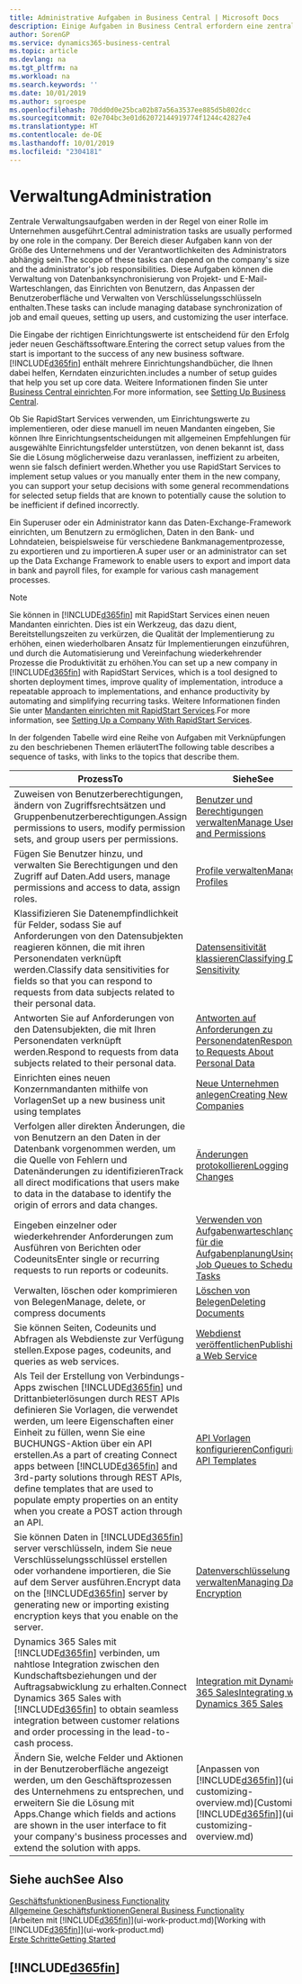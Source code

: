 ```yaml
---
title: Administrative Aufgaben in Business Central | Microsoft Docs
description: Einige Aufgaben in Business Central erfordern eine zentrale Administration und Einrichtung. Erfahren, welche das sind und was zu tun ist.
author: SorenGP
ms.service: dynamics365-business-central
ms.topic: article
ms.devlang: na
ms.tgt_pltfrm: na
ms.workload: na
ms.search.keywords: ''
ms.date: 10/01/2019
ms.author: sgroespe
ms.openlocfilehash: 70dd0d0e25bca02b87a56a3537ee885d5b802dcc
ms.sourcegitcommit: 02e704bc3e01d62072144919774f1244c42827e4
ms.translationtype: HT
ms.contentlocale: de-DE
ms.lasthandoff: 10/01/2019
ms.locfileid: "2304181"
---
```

# <a name="administration"></a><span data-ttu-id="5cb19-104">Verwaltung</span><span class="sxs-lookup"><span data-stu-id="5cb19-104">Administration</span></span>
<span data-ttu-id="5cb19-105">Zentrale Verwaltungsaufgaben werden in der Regel von einer Rolle im Unternehmen ausgeführt.</span><span class="sxs-lookup"><span data-stu-id="5cb19-105">Central administration tasks are usually performed by one role in the company.</span></span> <span data-ttu-id="5cb19-106">Der Bereich dieser Aufgaben kann von der Größe des Unternehmens und der Verantwortlichkeiten des Administrators abhängig sein.</span><span class="sxs-lookup"><span data-stu-id="5cb19-106">The scope of these tasks can depend on the company's size and the administrator's job responsibilities.</span></span> <span data-ttu-id="5cb19-107">Diese Aufgaben können die Verwaltung von Datenbanksynchronisierung von Projekt- und E-Mail-Warteschlangen, das Einrichten von Benutzern, das Anpassen der Benutzeroberfläche und Verwalten von Verschlüsselungsschlüsseln enthalten.</span><span class="sxs-lookup"><span data-stu-id="5cb19-107">These tasks can include managing database synchronization of job and email queues, setting up users, and customizing the user interface.</span></span>  

<span data-ttu-id="5cb19-108">Die Eingabe der richtigen Einrichtungswerte ist entscheidend für den Erfolg jeder neuen Geschäftssoftware.</span><span class="sxs-lookup"><span data-stu-id="5cb19-108">Entering the correct setup values from the start is important to the success of any new business software.</span></span> [!INCLUDE[d365fin](includes/d365fin_md.md)] <span data-ttu-id="5cb19-109">enthält mehrere Einrichtungshandbücher, die Ihnen dabei helfen, Kerndaten einzurichten.</span><span class="sxs-lookup"><span data-stu-id="5cb19-109">includes a number of setup guides that help you set up core data.</span></span> <span data-ttu-id="5cb19-110">Weitere Informationen finden Sie unter [Business Central einrichten](setup.md).</span><span class="sxs-lookup"><span data-stu-id="5cb19-110">For more information, see [Setting Up Business Central](setup.md).</span></span>

<span data-ttu-id="5cb19-111">Ob Sie RapidStart Services verwenden, um Einrichtungswerte zu implementieren, oder diese manuell im neuen Mandanten eingeben, Sie können Ihre Einrichtungsentscheidungen mit allgemeinen Empfehlungen für ausgewählte Einrichtungsfelder unterstützen, von denen bekannt ist, dass Sie die Lösung möglicherweise dazu veranlassen, ineffizient zu arbeiten, wenn sie falsch definiert werden.</span><span class="sxs-lookup"><span data-stu-id="5cb19-111">Whether you use RapidStart Services to implement setup values or you manually enter them in the new company, you can support your setup decisions with some general recommendations for selected setup fields that are known to potentially cause the solution to be inefficient if defined incorrectly.</span></span>  

<span data-ttu-id="5cb19-112">Ein Superuser oder ein Administrator kann das Daten-Exchange-Framework einrichten, um Benutzern zu ermöglichen, Daten in den Bank- und Lohndateien, beispielsweise für verschiedene Bankmanagementprozesse, zu exportieren und zu importieren.</span><span class="sxs-lookup"><span data-stu-id="5cb19-112">A super user or an administrator can set up the Data Exchange Framework to enable users to export and import data in bank and payroll files, for example for various cash management processes.</span></span>

> [!NOTE]
> <span data-ttu-id="5cb19-113">Sie können in [!INCLUDE[d365fin](includes/d365fin_md.md)] mit RapidStart Services einen neuen Mandanten einrichten. Dies ist ein Werkzeug, das dazu dient, Bereitstellungszeiten zu verkürzen, die Qualität der Implementierung zu erhöhen, einen wiederholbaren Ansatz für Implementierungen einzuführen, und durch die Automatisierung und Vereinfachung wiederkehrender Prozesse die Produktivität zu erhöhen.</span><span class="sxs-lookup"><span data-stu-id="5cb19-113">You can set up a new company in [!INCLUDE[d365fin](includes/d365fin_md.md)] with RapidStart Services, which is a tool designed to shorten deployment times, improve quality of implementation, introduce a repeatable approach to implementations, and enhance productivity by automating and simplifying recurring tasks.</span></span> <span data-ttu-id="5cb19-114">Weitere Informationen finden Sie unter [Mandanten einrichten mit RapidStart Services](admin-set-up-a-company-with-rapidstart.md).</span><span class="sxs-lookup"><span data-stu-id="5cb19-114">For more information, see [Setting Up a Company With RapidStart Services](admin-set-up-a-company-with-rapidstart.md).</span></span>

<span data-ttu-id="5cb19-115">In der folgenden Tabelle wird eine Reihe von Aufgaben mit Verknüpfungen zu den beschriebenen Themen erläutert</span><span class="sxs-lookup"><span data-stu-id="5cb19-115">The following table describes a sequence of tasks, with links to the topics that describe them.</span></span>   

|<span data-ttu-id="5cb19-116">**Prozess**</span><span class="sxs-lookup"><span data-stu-id="5cb19-116">**To**</span></span>|<span data-ttu-id="5cb19-117">**Siehe**</span><span class="sxs-lookup"><span data-stu-id="5cb19-117">**See**</span></span>|  
|------------|-------------|  
|<span data-ttu-id="5cb19-118">Zuweisen von Benutzerberechtigungen, ändern von Zugriffsrechtsätzen und Gruppenbenutzerberechtigungen.</span><span class="sxs-lookup"><span data-stu-id="5cb19-118">Assign permissions to users, modify permission sets, and group users per permissions.</span></span>|[<span data-ttu-id="5cb19-119">Benutzer und Berechtigungen verwalten</span><span class="sxs-lookup"><span data-stu-id="5cb19-119">Manage Users and Permissions</span></span>](ui-how-users-permissions.md)|
|<span data-ttu-id="5cb19-120">Fügen Sie Benutzer hinzu, und verwalten Sie Berechtigungen und den Zugriff auf Daten.</span><span class="sxs-lookup"><span data-stu-id="5cb19-120">Add users, manage permissions and access to data, assign roles.</span></span>|[<span data-ttu-id="5cb19-121">Profile verwalten</span><span class="sxs-lookup"><span data-stu-id="5cb19-121">Manage Profiles</span></span>](admin-users-profiles-roles.md)|
|<span data-ttu-id="5cb19-122">Klassifizieren Sie Datenempfindlichkeit für Felder, sodass Sie auf Anforderungen von den Datensubjekten reagieren können, die mit ihren Personendaten verknüpft werden.</span><span class="sxs-lookup"><span data-stu-id="5cb19-122">Classify data sensitivities for fields so that you can respond to requests from data subjects related to their personal data.</span></span>|[<span data-ttu-id="5cb19-123">Datensensitivität klassieren</span><span class="sxs-lookup"><span data-stu-id="5cb19-123">Classifying Data Sensitivity</span></span>](admin-classifying-data-sensitivity.md)|
|<span data-ttu-id="5cb19-124">Antworten Sie auf Anforderungen von den Datensubjekten, die mit Ihren Personendaten verknüpft werden.</span><span class="sxs-lookup"><span data-stu-id="5cb19-124">Respond to requests from data subjects related to their personal data.</span></span>|[<span data-ttu-id="5cb19-125">Antworten auf Anforderungen zu Personendaten</span><span class="sxs-lookup"><span data-stu-id="5cb19-125">Responding to Requests About Personal Data</span></span>](admin-responding-to-requests-about-personal-data.md)|
|<span data-ttu-id="5cb19-126">Einrichten eines neuen Konzernmandanten mithilfe von Vorlagen</span><span class="sxs-lookup"><span data-stu-id="5cb19-126">Set up a new business unit using templates</span></span>|[<span data-ttu-id="5cb19-127">Neue Unternehmen anlegen</span><span class="sxs-lookup"><span data-stu-id="5cb19-127">Creating New Companies</span></span>](about-new-company.md)|
|<span data-ttu-id="5cb19-128">Verfolgen aller direkten Änderungen, die von Benutzern an den Daten in der Datenbank vorgenommen werden, um die Quelle von Fehlern und Datenänderungen zu identifizieren</span><span class="sxs-lookup"><span data-stu-id="5cb19-128">Track all direct modifications that users make to data in the database to identify the origin of errors and data changes.</span></span>|[<span data-ttu-id="5cb19-129">Änderungen protokollieren</span><span class="sxs-lookup"><span data-stu-id="5cb19-129">Logging Changes</span></span>](across-log-changes.md)|  
|<span data-ttu-id="5cb19-130">Eingeben einzelner oder wiederkehrender Anforderungen zum Ausführen von Berichten oder Codeunits</span><span class="sxs-lookup"><span data-stu-id="5cb19-130">Enter single or recurring requests to run reports or codeunits.</span></span>|[<span data-ttu-id="5cb19-131">Verwenden von Aufgabenwarteschlangen für die Aufgabenplanung</span><span class="sxs-lookup"><span data-stu-id="5cb19-131">Using Job Queues to Schedule Tasks</span></span>](admin-job-queues-schedule-tasks.md)|  
|<span data-ttu-id="5cb19-132">Verwalten, löschen oder komprimieren von Belegen</span><span class="sxs-lookup"><span data-stu-id="5cb19-132">Manage, delete, or compress documents</span></span>|[<span data-ttu-id="5cb19-133">Löschen von Belegen</span><span class="sxs-lookup"><span data-stu-id="5cb19-133">Deleting Documents</span></span>](admin-manage-documents.md)|  
|<span data-ttu-id="5cb19-134">Sie können Seiten, Codeunits und Abfragen als Webdienste zur Verfügung stellen.</span><span class="sxs-lookup"><span data-stu-id="5cb19-134">Expose pages, codeunits, and queries as web services.</span></span>|[<span data-ttu-id="5cb19-135">Webdienst veröffentlichen</span><span class="sxs-lookup"><span data-stu-id="5cb19-135">Publishing a Web Service</span></span>](across-how-publish-web-service.md)|
|<span data-ttu-id="5cb19-136">Als Teil der Erstellung von Verbindungs-Apps zwischen [!INCLUDE[d365fin](includes/d365fin_md.md)] und Drittanbieterlösungen durch REST APIs definieren Sie Vorlagen, die verwendet werden, um leere Eigenschaften einer Einheit zu füllen, wenn Sie eine BUCHUNGS-Aktion über ein API erstellen.</span><span class="sxs-lookup"><span data-stu-id="5cb19-136">As a part of creating Connect apps between [!INCLUDE[d365fin](includes/d365fin_md.md)] and 3rd-party solutions through REST APIs, define templates that are used to populate empty properties on an entity when you create a POST action through an API.</span></span>|[<span data-ttu-id="5cb19-137">API Vorlagen konfigurieren</span><span class="sxs-lookup"><span data-stu-id="5cb19-137">Configuring API Templates</span></span>](admin-configuring-api-template.md)|
|<span data-ttu-id="5cb19-138">Sie können Daten in [!INCLUDE[d365fin](includes/d365fin_md.md)] server verschlüsseln, indem Sie neue Verschlüsselungsschlüssel erstellen oder vorhandene importieren, die Sie auf dem Server ausführen.</span><span class="sxs-lookup"><span data-stu-id="5cb19-138">Encrypt data on the [!INCLUDE[d365fin](includes/d365fin_md.md)] server by generating new or importing existing encryption keys that you enable on the server.</span></span>|[<span data-ttu-id="5cb19-139">Datenverschlüsselung verwalten</span><span class="sxs-lookup"><span data-stu-id="5cb19-139">Managing Data Encryption</span></span>](admin-manage-data-encryption.md)|
|<span data-ttu-id="5cb19-140">Dynamics 365 Sales mit [!INCLUDE[d365fin](includes/d365fin_md.md)] verbinden, um nahtlose Integration zwischen den Kundschaftsbeziehungen und der Auftragsabwicklung zu erhalten.</span><span class="sxs-lookup"><span data-stu-id="5cb19-140">Connect Dynamics 365 Sales with [!INCLUDE[d365fin](includes/d365fin_md.md)] to obtain seamless integration between customer relations and order processing in the lead-to-cash process.</span></span>|[<span data-ttu-id="5cb19-141">Integration mit Dynamics 365 Sales</span><span class="sxs-lookup"><span data-stu-id="5cb19-141">Integrating with Dynamics 365 Sales</span></span>](admin-prepare-dynamics-365-for-sales-for-integration.md)|
|<span data-ttu-id="5cb19-142">Ändern Sie, welche Felder und Aktionen in der Benutzeroberfläche angezeigt werden, um den Geschäftsprozessen des Unternehmens zu entsprechen, und erweitern Sie die Lösung mit Apps.</span><span class="sxs-lookup"><span data-stu-id="5cb19-142">Change which fields and actions are shown in the user interface to fit your company's business processes and extend the solution with apps.</span></span>|<span data-ttu-id="5cb19-143">[Anpassen von [!INCLUDE[d365fin](includes/d365fin_md.md)]](ui-customizing-overview.md)</span><span class="sxs-lookup"><span data-stu-id="5cb19-143">[Customizing [!INCLUDE[d365fin](includes/d365fin_md.md)]](ui-customizing-overview.md)</span></span>|

## <a name="see-also"></a><span data-ttu-id="5cb19-144">Siehe auch</span><span class="sxs-lookup"><span data-stu-id="5cb19-144">See Also</span></span>
[<span data-ttu-id="5cb19-145">Geschäftsfunktionen</span><span class="sxs-lookup"><span data-stu-id="5cb19-145">Business Functionality</span></span>](across-business-functionality.md)  
[<span data-ttu-id="5cb19-146">Allgemeine Geschäftsfunktionen</span><span class="sxs-lookup"><span data-stu-id="5cb19-146">General Business Functionality</span></span>](ui-across-business-areas.md)  
<span data-ttu-id="5cb19-147">[Arbeiten mit [!INCLUDE[d365fin](includes/d365fin_md.md)]](ui-work-product.md)</span><span class="sxs-lookup"><span data-stu-id="5cb19-147">[Working with [!INCLUDE[d365fin](includes/d365fin_md.md)]](ui-work-product.md)</span></span>  
[<span data-ttu-id="5cb19-148">Erste Schritte</span><span class="sxs-lookup"><span data-stu-id="5cb19-148">Getting Started</span></span>](product-get-started.md)    

## [!INCLUDE[d365fin](includes/free_trial_md.md)]  
